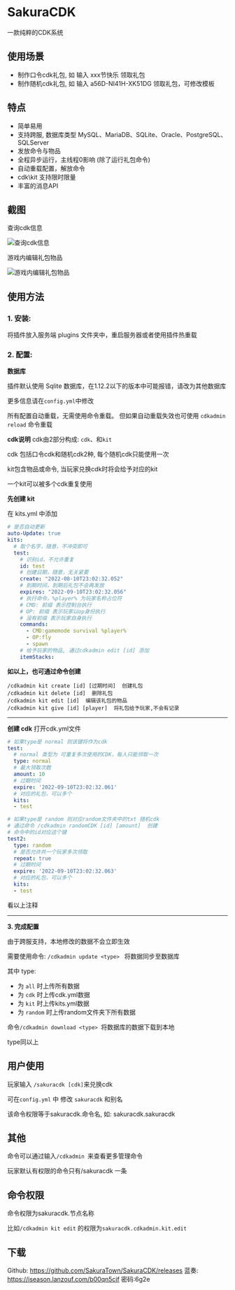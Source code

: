 # SakuraCDK

一款纯粹的CDK系统

## 使用场景

* 制作口令cdk礼包, 如 输入 xxx节快乐 领取礼包
* 制作随机cdk礼包, 如 输入 a56D-NI41H-XK51DG 领取礼包，可修改模板

## 特点

* 简单易用
* 支持跨服, 数据库类型 MySQL、MariaDB、SQLite、Oracle、PostgreSQL、SQLServer
* 发放命令与物品
* 全程异步运行，主线程0影响 (除了运行礼包命令)
* 自动重载配置，解放命令
* cdk\kit 支持限时限量
* 丰富的消息API

## 截图

查询cdk信息

![查询cdk信息](https://user-images.githubusercontent.com/65019366/216334442-94f8065b-13ee-4405-830f-8f064249ad36.png)

游戏内编辑礼包物品

![游戏内编辑礼包物品](https://user-images.githubusercontent.com/65019366/216334469-e7e70e57-78cc-4517-85b6-9c27836ca1c4.png)


## 使用方法

### 1. **安装**:

将插件放入服务端 plugins 文件夹中，重启服务器或者使用插件热重载

### 2. **配置**:

**数据库**

插件默认使用 Sqlite 数据库，在1.12.2以下的版本中可能报错，请改为其他数据库

更多信息请在`config.yml`中修改

所有配置自动重载，无需使用命令重载。 但如果自动重载失效也可使用
`cdkadmin reload` 命令重载

**cdk说明**
cdk由2部分构成: `cdk`、和`kit`

cdk 包括口令cdk和随机cdk2种, 每个随机cdk只能使用一次

kit包含物品或命令, 当玩家兑换cdk时将会给予对应的kit

一个kit可以被多个cdk重复使用

**先创建 kit**

在 kits.yml 中添加

~~~ yaml
# 是否自动更新
auto-Update: true
kits:
  # 取个名字，随意，不冲突即可
  test:
    # 识别id，不允许重复
    id: test
    # 创建日期，随意，无关紧要
    create: "2022-08-10T23:02:32.052"
    # 到期时间，到期后礼包不会再发放
    expires: "2022-09-10T23:02:32.056"
    # 执行命令，%player% 为玩家名称占位符
    # CMD: 前缀 表示控制台执行
    # OP: 前缀 表示玩家以op身份执行
    # 没有前缀 表示玩家自身执行
    commands:
      - CMD:gamemode survival %player%
      - OP:fly
      - spawn
    # 给予玩家的物品, 通过cdkadmin edit [id] 添加
    itemStacks:
~~~

**如以上，也可通过命令创建**

~~~ text
/cdkadmin kit create [id] [过期时间]  创建礼包
/cdkadmin kit delete [id]  删除礼包
/cdkadmin kit edit [id]  编辑该礼包的物品
/cdkadmin kit give [id] [player]  将礼包给予玩家,不会有记录
~~~

---

**创建 cdk**
打开cdk.yml文件

~~~ yaml
# 如果type是 normal 则该键将作为cdk
test:
  # normal 类型为 可重复多次使用的CDK，每人只能领取一次
  type: normal
  # 最大领取次数
  amount: 10
  # 过期时间
  expire: '2022-09-10T23:02:32.061'
  # 对应的礼包，可以多个
  kits:
  - test

# 如果type是 random 则对应random文件夹中的txt 随机cdk
# 通过命令 /cdkadmin randomCDK [id] [amount]  创建
# 命令中的id对应这个键
test2:
  type: random
  # 是否允许共一个玩家多次领取
  repeat: true
  # 过期时间
  expire: '2022-09-10T23:02:32.063'
  # 对应的礼包，可以多个
  kits:
  - test

~~~

看以上注释

---

**3. 完成配置**

由于跨服支持，本地修改的数据不会立即生效

需要使用命令: `/cdkadmin update <type> ` 将数据同步至数据库

其中 type:

* 为 `all` 时上传所有数据
* 为 `cdk` 时上传cdk.yml数据
* 为 `kit` 时上传kits.yml数据
* 为 `random` 时上传random文件夹下所有数据

命令` /cdkadmin download <type>  `将数据库的数据下载到本地

type同以上

## 用户使用

玩家输入 `/sakuracdk [cdk]`来兑换cdk

可在`config.yml` 中 修改 `sakuracdk` 和别名

该命令权限等于sakuracdk.命令名, 如: sakuracdk.sakuracdk

## 其他

命令可以通过输入`/cdkadmin `来查看更多管理命令

玩家默认有权限的命令只有/sakuracdk 一条

## 命令权限

命令权限为sakuracdk.节点名称

比如`/cdkadmin kit edit` 的权限为`sakuracdk.cdkadmin.kit.edit`

## 下载

Github: https://github.com/SakuraTown/SakuraCDK/releases
蓝奏: https://iseason.lanzouf.com/b00qn5cif  密码:6g2e
